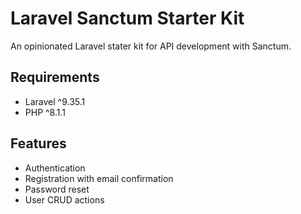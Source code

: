 # Laravel Sanctum Starter Kit
An opinionated Laravel stater kit for API development with Sanctum.

## Requirements
- Laravel ^9.35.1
- PHP ^8.1.1

## Features
- Authentication
- Registration with email confirmation
- Password reset
- User CRUD actions